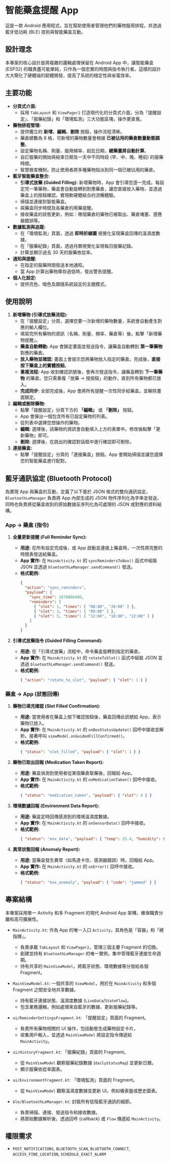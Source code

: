 # 智能藥盒提醒 App

這是一款 Android 應用程式，旨在幫助使用者管理他們的藥物服用排程，并透過藍牙低功耗 (BLE) 技術與智能藥盒互動。

## 設計理念

本專案的核心設計是將複雜的邏輯處理保留在 Android App 中，讓智能藥盒 (ESP32) 的職責盡可能單純，只作為一個忠實的時間與指令執行者。這樣的設計大大簡化了硬體端的韌體開發，提高了系統的穩定性與省電效率。

## 主要功能

*   **分頁式介面:**
    *   採用 `TabLayout` 和 `ViewPager2` 打造現代化的分頁式介面，分為「提醒設定」、「服藥紀錄」和「環境監測」三大功能區塊，操作更直覺。
*   **藥物排程管理:**
    *   提供獨立的 **新增、編輯、刪除** 按鈕，操作流程清晰。
    *   藥倉總數為 8 格，可新增的藥物數量會根據 **已被佔用的藥倉數量動態調整**。
    *   設定藥物名稱、劑量、服用頻率、起訖日期，**總藥量將自動計算**。
    *   自訂服藥的開始與結束日期及一天中不同時段 (早、中、晚、睡前) 的服藥時間。
    *   智慧檢查機制，防止使用者將多種藥物指派到同一個已被佔用的藥倉。
*   **藍牙智能藥盒整合:**
    *   **引導式放藥 (Guided Filling):** 新增藥物時，App 會引導您逐一完成。每設定完一筆藥物，藥盒會自動旋轉到對應藥倉，讓您直接放入藥物，並透過藥盒上的按鈕確認，實現軟硬體結合的流暢體驗。
    *   掃描並連接到智能藥盒。
    *   與藥盒同步時間及各藥倉的用藥提醒。
    *   接收藥盒的狀態更新，例如：哪個藥倉的藥物已被取出、藥倉堵塞、感應器錯誤等。
*   **數據監測與追蹤:**
    *   在「環境監測」頁面，透過 **即時折線圖** 視覺化呈現藥盒回傳的溫濕度數據。
    *   在「服藥紀錄」頁面，透過月曆視覺化呈現每日服藥記錄。
    *   計算並顯示過去 30 天的服藥依從率。
*   **通知與提醒:**
    *   在指定的服藥時間發送本地通知。
    *   當 App 計算出藥物庫存過低時，發出警告提醒。
*   **個人化設定:**
    *   提供亮色、暗色及跟隨系統設定的主題模式。

## 使用說明

1.  **新增藥物 (引導式放藥流程):**
    *   在「提醒設定」分頁，選擇您要一次新增的藥物數量，系統會自動產生對應的輸入欄位。
    *   填寫完所有藥物的資訊（名稱、劑量、頻率、藥倉等）後，點擊「新增藥物提醒」。
    *   **藥盒自動轉動:** App 會鎖定畫面並發送指令，讓藥盒自動轉到 **第一筆藥物** 對應的藥倉。
    *   **放入藥物並確認:** 畫面上會提示您將藥物放入指定的藥倉。完成後，**直接按下藥盒上的實體按鈕**。
    *   **重複流程:** App 收到確認訊號後，會再次發送指令，讓藥盒轉到 **下一筆藥物** 的藥倉。您只需重複「放藥 -> 按按鈕」的動作，直到所有藥物都已放入。
    *   **完成同步:** 全部完成後，App 會將所有提醒一次性同步給藥盒，並解除畫面鎖定。
2.  **編輯或刪除藥物:**
    *   點擊「提醒設定」分頁下方的 **「編輯」** 或 **「刪除」** 按鈕。
    *   App 會彈出一個包含所有已設定藥物的列表。
    *   從列表中選擇您想操作的藥物。
    *   **編輯:** 選擇後，該藥物的資訊會自動填入上方的表單中。修改後點擊「更新藥物」即可。
    *   **刪除:** 選擇後，在跳出的確認對話框中進行確認即可刪除。
3.  **連接藥盒:**
    *   點擊「提醒設定」分頁的「連接藥盒」按鈕。App 會開始掃描並讓您選擇您的智能藥盒進行配對。

## 藍牙通訊協定 (Bluetooth Protocol)

為實現 App 與藥盒的互動，定義了以下基於 JSON 格式的雙向通訊協定。`BluetoothLeManager` 負責將 App 內部生成的 JSON 物件序列化為字串並發送，同時也負責將從藥盒收到的原始數據反序列化為可處理的 JSON 或對應的資料結構。

### App -> 藥盒 (指令)

1.  **全量更新提醒 (Full Reminder Sync):**
    *   **用途:** 在所有設定完成後，或 App 啟動並連接上藥盒時，一次性將完整的時間表發送給藥盒。
    *   **App 實作:** 在 `MainActivity.kt` 的 `syncRemindersToBox()` 函式中組裝 JSON 並透過 `bluetoothLeManager.sendCommand()` 發送。
    *   **格式範例:**
        ```json
        {
          "action": "sync_reminders",
          "payload": {
            "sync_time": 1678886400,
            "reminders": [
              { "slot": 1, "times": [ "08:00", "20:00" ] },
              { "slot": 3, "times": [ "09:00" ] },
              { "slot": 5, "times": [ "12:00", "18:00", "22:00" ] }
            ]
          }
        }
        ```

2.  **引導式放藥指令 (Guided Filling Command):**
    *   **用途:** 在「引導式放藥」流程中，命令藥盒旋轉到指定的藥倉。
    *   **App 實作:** 在 `MainActivity.kt` 的 `rotateToSlot()` 函式中組裝 JSON 並透過 `bluetoothLeManager.sendCommand()` 發送。
    *   **格式範例:**
        ```json
        { "action": "rotate_to_slot", "payload": { "slot": 1 } }
        ```

### 藥盒 -> App (狀態回傳)

1.  **藥物已填充確認 (Slot Filled Confirmation):**
    *   **用途:** 當使用者在藥盒上按下確認按鈕後，藥盒回傳此訊號給 App，表示藥物已放入。
    *   **App 實作:** 在 `MainActivity.kt` 的 `onBoxStatusUpdate()` 回呼中接收並解析。接著呼叫 `viewModel.onGuidedFillConfirmed()`。
    *   **格式範例:**
        ```json
        { "status": "slot_filled", "payload": { "slot": 1 } }
        ```

2.  **藥物已取出回報 (Medication Taken Report):**
    *   **用途:** 藥盒偵測到使用者從某個藥倉取藥後，回報給 App。
    *   **App 實作:** 在 `MainActivity.kt` 的 `onMedicationTaken()` 回呼中接收。
    *   **格式範例:**
        ```json
        { "status": "medication_taken", "payload": { "slot": 4 } }
        ```

3.  **環境數據回報 (Environment Data Report):**
    *   **用途:** 藥盒定時回傳感測到的環境溫濕度數據。
    *   **App 實作:** 在 `MainActivity.kt` 的 `onSensorData()` 回呼中接收。
    *   **格式範例:**
        ```json
        { "status": "env_data", "payload": { "temp": 25.4, "humidity": 60.1 } }
        ```

4.  **異常狀態回報 (Anomaly Report):**
    *   **用途:** 當藥盒發生異常（如馬達卡住、感測器錯誤）時，回報給 App。
    *   **App 實作:** 在 `MainActivity.kt` 的 `onError()` 回呼中接收。
    *   **格式範例:**
        ```json
        { "status": "box_anomaly", "payload": { "code": "jammed" } }
        ```

## 專案結構

本專案採用單一 Activity 和多 Fragment 的現代 Android App 架構，確保職責分離和高可擴展性。

*   `MainActivity.kt`: 作為 App 的唯一入口 `Activity`，其角色是「容器」和「總指揮」。
    *   負責承載 `TabLayout` 和 `ViewPager2`，管理三個主要 Fragment 的切換。
    *   創建並持有 `BluetoothLeManager` 的唯一實例，集中管理藍牙連接生命週期。
    *   持有共享的 `MainViewModel`，將藍牙狀態、環境數據等分發給各個 Fragment。

*   `MainViewModel.kt`: 一個共享的 `ViewModel`，用於在 `MainActivity` 和多個 Fragment 之間安全地共享數據。
    *   持有藍牙連接狀態、溫濕度數據 (`LiveData`/`StateFlow`)。
    *   包含業務邏輯，例如處理來自藍牙的數據、更新服藥紀錄等。

*   `ui/ReminderSettingsFragment.kt`: 「提醒設定」頁面的 Fragment。
    *   負責所有藥物相關的 UI 操作，包括動態生成藥物設定卡片。
    *   收集用戶輸入，並透過 `MainViewModel` 將設定指令傳遞給 `MainActivity`。

*   `ui/HistoryFragment.kt`: 「服藥紀錄」頁面的 Fragment。
    *   從 `MainViewModel` 觀察服藥紀錄數據 (`dailyStatusMap`) 並更新日曆。
    *   顯示服藥依從率圖表。

*   `ui/EnvironmentFragment.kt`: 「環境監測」頁面的 Fragment。
    *   從 `MainViewModel` 觀察溫濕度數據並更新 UI，例如儀表盤或歷史圖表。

*   `ble/BluetoothLeManager.kt`: 封裝所有低階藍牙通訊的細節。
    *   負責掃描、連接、發送指令和接收數據。
    *   將原始數據解析後，透過回呼 (callback) 或 `Flow` 傳遞給 `MainActivity`。

## 權限需求

*   `POST_NOTIFICATIONS`, `BLUETOOTH_SCAN`, `BLUETOOTH_CONNECT`, `ACCESS_FINE_LOCATION`, `SCHEDULE_EXACT_ALARM`
